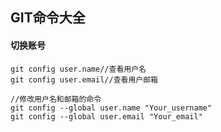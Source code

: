 ## GIT命令大全

#### 切换账号

```
git config user.name//查看用户名
git config user.email//查看用户邮箱

//修改用户名和邮箱的命令
git config --global user.name "Your_username"
git config --global user.email "Your_email"
```




